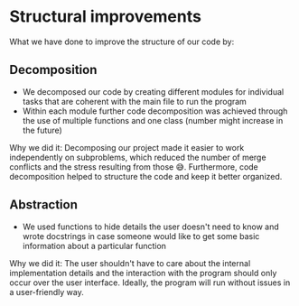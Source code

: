 # Structural improvements 


What we have done to improve the structure of our code by:

## Decomposition
- We decomposed our code by creating different modules for individual tasks that are coherent with the main file to run the program
- Within each module further code decomposition was achieved through the use of multiple functions and one class (number might increase in the future) 

Why we did it: 
Decomposing our project made it easier to work independently on subproblems, which reduced the number of merge conflicts and the stress resulting from those :sweat_smile:. Furthermore, code decomposition helped to structure the code and keep it better organized.

## Abstraction
- We used functions to hide details the user doesn't need to know and wrote docstrings in case someone would like to get some basic information about a particular function

Why we did it:
The user shouldn't have to care about the internal implementation details and the interaction with the program should only occur over the user interface. Ideally, the program will run without issues in a user-friendly way.

